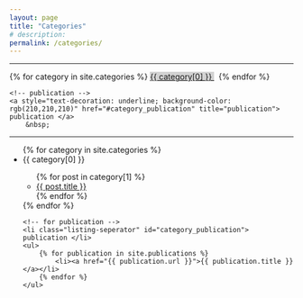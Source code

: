 ```yaml
---
layout: page
title: "Categories"
# description:
permalink: /categories/
---
```


<hr>
<div>
	<!-- post -->
	{% for category in site.categories %}
		<a style="text-decoration: underline; background-color: rgb(210,210,210)" href="#{{ category[0] }}" title="{{ category[0] }}" rel="{{ category[1].size }}"> {{ category[0] }} </a>
		&nbsp;
	{% endfor %}
	
	<!-- publication -->
	<a style="text-decoration: underline; background-color: rgb(210,210,210)" href="#category_publication" title="publication"> publication </a>
		&nbsp;
</div>
<hr>

<ul class="listing">
	<!-- post -->
	{% for category in site.categories %}
	<li class="listing-seperator" id="{{ category[0] }}">{{ category[0] }}</li>
	<ul>
		{% for post in category[1] %}
			<li><a href="{{ post.url }}">{{ post.title }}</a></li>
		{% endfor %}
	</ul>
	{% endfor %}
	
	<!-- for publication -->
	<li class="listing-seperator" id="category_publication"> publication </li>
	<ul>
		{% for publication in site.publications %}
			<li><a href="{{ publication.url }}">{{ publication.title }}</a></li>
		{% endfor %}
	</ul>
</ul>